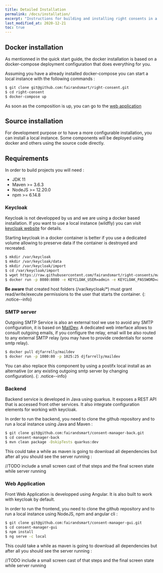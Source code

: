 ```yaml
---
title: Detailed Installation
permalink: /docs/installation/
excerpt: "Instructions for building and installing right consents in a local environment."
last_modified_at: 2020-12-21
toc: true
---
```


## Docker installation

As mentionned in the quick start guide, the docker installation is based on a docker-compose deployment configuration that does everything for you.

Assuming you have a already installed docker-compose you can start a local instance with the following commands : 

```bash
$ git clone git@github.com:fairandsmart/right-consent.git
$ cd right-consent
$ docker-compose up
```

As soon as the composition is up, you can go to the [web application](http://localhost:4286)

## Source installation

For development purpose or to have a more configurable installation, you can install a local instance. Some components will be deployed using docker and others using the source code directly.

## Requirements

In order to build projects you will need : 
- JDK 11
- Maven >= 3.6.3
- NodeJS >= 12.20.0
- npm >= 6.14.8

### Keycloak

Keycloak is not developped by us and we are using a docker based installation. If you want to use a local instance (wildfly) you can visit [keycloak website](https://www.keycloak.org/docs/latest/server_installation/index.html) for details. 

Starting keycloak in a docker container is better if you use a dedicated volume allowing to preserve data if the container is destroyed and recreated.

```bash
$ mkdir /var/keycloak
$ mkdir /var/keycloak/data
$ mkdir /var/keycloak/import
$ cd /var/keycloak/import
$ wget https://raw.githubusercontent.com/fairandsmart/right-consents/main/imports/right-consents.json
$ docker run -p 8080:8080 -e KEYCLOAK_USER=admin -e KEYCLOAK_PASSWORD=admin -e KEYCLOAK_IMPORT=/opt/jboss/keycloak/imports/right-consents.json -v /var/keycloak/data:/opt/jboss/keycloak/standalone/data -v /var/keycloak/imports:/opt/jboss/keycloak/imports jboss/keyloak 
```

**Be aware** that created host folders (/var/keycloak/*) must grant read/write/execute permissions to the user that starts the container.
{: .notice--info}

### SMTP server

Outgoing SMTP Service is also an external tool we use to avoid any SMTP configuration, it is based on [MailDev](http://maildev.github.io/maildev/). A dedicated web interface allows to consult outgoing emails, if you configure the relay, email will be also routed to any external SMTP relay (you may have to provide credentials for some smtp relay).

```bash
$ docker pull djfarrelly/maildev
$ docker run -p 1080:80 -p 1025:25 djfarrelly/maildev
```

You can also replace this component by using a postifx local install as an alternative (or any existing outgoing smtp server by changing configuration).
{: .notice--info}

### Backend

Backend service is developed in Java using quarkus. It exposes a REST API that is accessed front other services. It also integrate configuration elements for working with keycloak.

In order to run the backend, you need to clone the github repository and to run a local instance using Java and Maven :

```bash
$ git clone git@github.com:fairandsmart/consent-manager-back.git
$ cd consent-manager-back
$ mvn clean package -DskipTests quarkus:dev
```

This could take a while as maven is going to download all dependencies but after all you should see the server running : 

//TODO include a small screen cast of that steps and the final screen state while server running

### Web Application

Front Web Application is developped using Angular. It is also built to work with keycloak by default.

In order to run the frontend, you need to clone the github repository and to run a local instance using NodeJS, npm and angular cli : 

```bash
$ git clone git@github.com:fairandsmart/consent-manager-gui.git
$ cd consent-manager-gui
$ npm install
$ ng serve -c local
```

This could take a while as maven is going to download all dependencies but after all you should see the server running : 

//TODO include a small screen cast of that steps and the final screen state while server running



